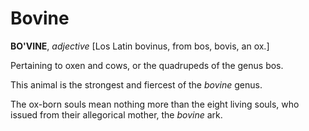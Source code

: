 # Bovine

**BO'VINE**, _adjective_ \[Los Latin bovinus, from bos, bovis, an ox.\]

Pertaining to oxen and cows, or the quadrupeds of the genus bos.

This animal is the strongest and fiercest of the _bovine_ genus.

The ox-born souls mean nothing more than the eight living souls, who issued from their allegorical mother, the _bovine_ ark.